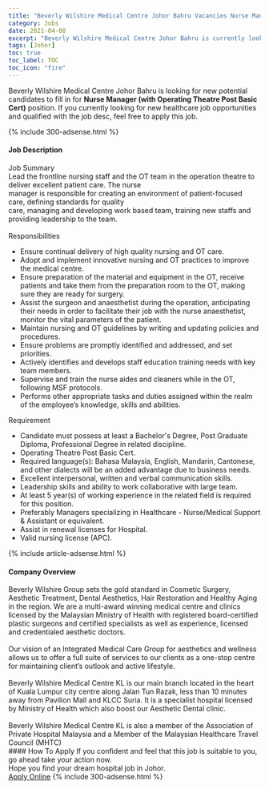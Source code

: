 ```yaml
---
title: "Beverly Wilshire Medical Centre Johor Bahru Vacancies Nurse Manager (with Operating Theatre Post Basic Cert)" 
category: Jobs 
date: 2021-04-08 
excerpt: "Beverly Wilshire Medical Centre Johor Bahru is currently looking for suitable person to fill in the Nurse Manager (with Operating Theatre Post Basic Cert) which positioned at Johor" 
tags: [Johor] 
toc: true 
toc_label: TOC 
toc_icon: "fire" 
--- 
```


<p>Beverly Wilshire Medical Centre Johor Bahru is looking for new potential candidates to fill in for <b>Nurse Manager (with Operating Theatre Post Basic Cert)</b> position. If you currently looking for new healthcare job opportunities and qualified with the job desc, feel free to apply this job.
</p>{% include 300-adsense.html %} 
<div><div><h4>Job Description</h4></div><div><div><span><div><div>Job Summary<br>Lead the frontline nursing staff and the OT team in the operation theatre to deliver excellent patient care. The nurse<br>manager is responsible for creating an environment of patient-focused care, defining standards for quality<br>care, managing and developing work based team, training new staffs and providing leadership to the team.</div><div><br>Responsibilities</div><ul><li>Ensure continual delivery of high quality nursing and OT care.</li><li>Adopt and implement innovative nursing and OT practices to improve the medical centre.</li><li>Ensure preparation of the material and equipment in the OT, receive patients and take them from the preparation room to the OT, making sure they are ready for surgery.</li><li>Assist the surgeon and anaesthetist during the operation, anticipating their needs in order to facilitate their job with the nurse anaesthetist, monitor the vital parameters of the patient.</li><li>Maintain nursing and OT guidelines by writing and updating policies and procedures.</li><li>Ensure problems are promptly identified and addressed, and set priorities.</li><li>Actively identifies and develops staff education training needs with key team members.</li><li>Supervise and train the nurse aides and cleaners while in the OT, following MSF protocols.</li><li>Performs other appropriate tasks and duties assigned within the realm of the employee&#8217;s knowledge, skills and abilities.</li></ul><div>Requirement</div><ul><li>Candidate must possess at least a Bachelor's Degree, Post Graduate Diploma, Professional Degree in related discipline.</li><li>Operating Theatre Post Basic Cert.</li><li>Required language(s): Bahasa Malaysia, English, Mandarin, Cantonese, and other dialects will be an added advantage due to business needs.</li><li>Excellent interpersonal, written and verbal communication skills.</li><li>Leadership skills and ability to work collaborative with large team.</li><li>At least 5 year(s) of working experience in the related field is required for this position.</li><li>Preferably Managers specializing in Healthcare - Nurse/Medical Support &amp; Assistant or equivalent.</li><li>Assist in renewal licenses for Hospital.</li><li>Valid nursing license (APC).</li></ul></div></span></div></div></div> 
{% include article-adsense.html %} 
<div><div><h4>Company Overview</h4></div><div><div><span><div><div>
	Beverly Wilshire Group sets the gold standard in Cosmetic Surgery, Aesthetic Treatment, Dental Aesthetics, Hair Restoration and Healthy Aging in the region. We are a multi-award winning medical centre and clinics licensed by the Malaysian Ministry of Health with registered board-certified plastic surgeons and certified specialists as well as experience, licensed and credentialed aesthetic doctors.</div>
<div>
<br>
	Our vision of an Integrated Medical Care Group for aesthetics and wellness allows us to offer a full suite of services to our clients as a one-stop centre for maintaining client&#8217;s outlook and active lifestyle.</div>
<div>
<br>
	Beverly Wilshire Medical Centre KL is our main branch located in the heart of Kuala Lumpur city centre along Jalan Tun Razak, less than 10 minutes away from Pavilion Mall and KLCC Suria. It is a specialist hospital licensed by Ministry of Health which also boost our Aesthetic Dental clinic.</div>
<div>
<br>
	Beverly Wilshire Medical Centre KL is also a member of the Association of Private Hospital Malaysia and a Member of the Malaysian Healthcare Travel Council (MHTC)</div></div></span></div></div></div> 
#### How To Apply 
If you confident and feel that this job is suitable to you, go ahead take your action now. <br/> 
Hope you find your dream hospital job in Johor. <br/> 
<a href="https://www.jobstreet.com.my/en/job/nurse-manager-with-operating-theatre-post-basic-cert-4526621?jobId=jobstreet-my-job-4526621" class="btn btn--warning" target="_blank" rel="nofollow noopenner">Apply Online</a> 
{% include 300-adsense.html %} 